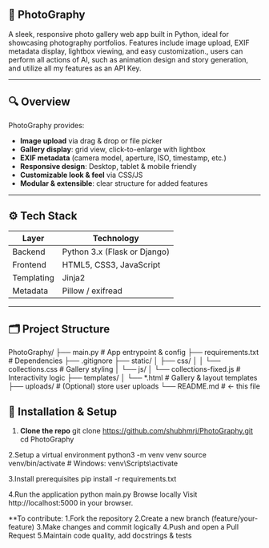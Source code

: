 ## 📸 PhotoGraphy

A sleek, responsive photo gallery web app built in Python, ideal for showcasing photography portfolios. Features include image upload, EXIF metadata display, lightbox viewing, and easy customization., users can perform all actions of AI, such as animation design and story generation, and utilize all my features as an API Key.

---

## 🔍 Overview

PhotoGraphy provides:

- **Image upload** via drag & drop or file picker  
- **Gallery display**: grid view, click-to-enlarge with lightbox  
- **EXIF metadata** (camera model, aperture, ISO, timestamp, etc.)  
- **Responsive design**: Desktop, tablet & mobile friendly  
- **Customizable look & feel** via CSS/JS  
- **Modular & extensible**: clear structure for added features

---

## ⚙️ Tech Stack

| Layer       | Technology                     |
|-------------|--------------------------------|
| Backend     | Python 3.x (Flask or Django)  |
| Frontend    | HTML5, CSS3, JavaScript       |
| Templating  | Jinja2                        |
| Metadata    | Pillow / exifread             |


---

## 🗂️ Project Structure

 PhotoGraphy/
├── main.py # App entrypoint & config
├── requirements.txt # Dependencies
├── .gitignore
├── static/
│ ├── css/
│ │ └── collections.css # Gallery styling
│ └── js/
│ └── collections-fixed.js # Interactivity logic
├── templates/
│ └── *.html # Gallery & layout templates
├── uploads/ # (Optional) store user uploads
└── README.md # <- this file


## 🚀 Installation & Setup

1. **Clone the repo**
   git clone https://github.com/shubhmrj/PhotoGraphy.git
   cd PhotoGraphy

2.Setup a virtual environment
    python3 -m venv venv
    source venv/bin/activate   # Windows: venv\Scripts\activate

3.Install prerequisites
    pip install -r requirements.txt

4.Run the application
    python main.py
    Browse locally
    Visit http://localhost:5000 in your browser.

**To contribute:
1.Fork the repository
2.Create a new branch (feature/your-feature)
3.Make changes and commit logically
4.Push and open a Pull Request
5.Maintain code quality, add docstrings & tests
